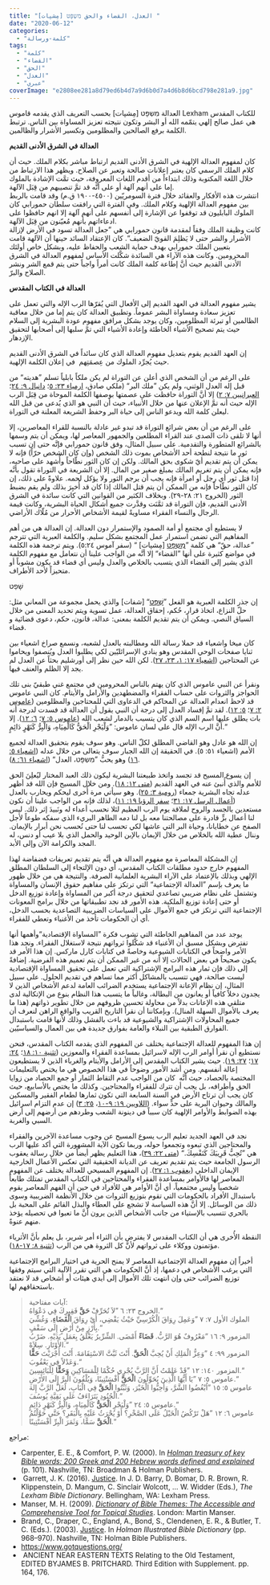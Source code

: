 ```yaml
---
title: "العدل، القضاء والحق מִשְפָּט [مِشپات] ⁩"
date: "2020-06-12"
categories: 
  - "كلمة-ورسالة"
tags: 
  - "كلمة"
  - "القضاء"
  - "الحق"
  - "العدل"
  - "عبري"
coverImage: "e2808ee281a8d79ed6b4d7a9d6b0d7a4d6b8d6bcd798e281a9.jpg"
---
```


العدالة מִשְפָּט \[مِشپات\] بحسب التعريف الذي يقدمه قاموس Lexham للكتاب المقدس هي عمل صالح إلهي يتمّمه الله أو البشر وتكون نتيجته تعزيز المساواة بين الناس. ترتبط الكلمة برفع الصالحين والمظلومين وتكسير الأشرار والظالمين.

**العدالة في الشرق الأدنى القديم**

كان لمفهوم العدالة الإلهية في الشرق الأدنى القديم ارتباط مباشر بكلام الملك. حيث أن كلام الملك الرسمي كان يعتبر إعلانات صالحة وتعبر عن الصلاح. ويظهر هذا الارتباط من خلال اللغة المكتوبة وذلك ابتداءاً من أقدم اللغات المعروفة، حيث تمَّت الإشادة بالملوك إما على أنهم آلهة أو على أنَّه قد تمَّ تنصيبهم من قِبَل الآلهة.  
انتشرت هذه الأفكار والعقائد خلال فترة السومريّين (٤٥٠٠-١٩٠٠ ق.م) وقد قامت بالربط بين مفهوم العدالة الإلهية وكلام الملك. وفي الفترة التي رافقت سلطان حمورابي كان الملوك البابليون قد توقفوا عن الإشارة إلى أنفسهم على أنهم آلهة إلا انهم حافظوا على ادعاءاتهم بأنهم مُعيّنون من قِبَل الآلهة.  
كانت وظيفة الملك وفقاً لمقدمة قانون حمورابي هي ”جعل العدالة تسود في الأرض لإزالة الأشرار والشر حتى لا يَظلِمَ القويّ الضعيف“. كان الإعتقاد السائد حينها أن الآلهة قامت بتعيين الملك حمورابي بهدف حماية الشعب والحفاظ عليه، وبشكل خاص أولئك المحرومين. وكانت هذه الآراء هي السائدة شكَّلت الأساس لمفهوم العدالة في الشرق الأدنى القديم حيث أنَّ إطاعة كلمة الملك كانت أمراً واجباً حتى يتم قمع الشر ونشر الصلاح والبرّ.

**العدالة في الكتاب المقدس**

يشير مفهوم العدالة في العهد القديم إلى الأفعال التي يُقرّها الرب الإله والتي تعمل على تعزيز سعادة ومساواة البشر عموماً. وتطبيق العدالة كان يتم إما من خلال معاقبة الظالمين أو تبرئة المظلومين، وكان يوجد بشكل مرافق مفهوم عودة البشرية إلى السلام حيث يتم تصحيح الأشياء الخاطئة وإعادة الأشياء التي تمَّ سلبها إلى أصحابها لتحقيق الإزدهار.

إن العهد القديم يقوم بتعديل مفهوم العدالة الذي كان سائداً في الشرق الأدنى القديم حيث يُجرِّد الملوك من عِصمَتِهم  في إعلان الكلمة الإلهية.

على الرغم من أن الشخص الذي أعلن عن التوراة لم يكن ملكاً بابلياً تسلم ”هديته“ من قبل إله العدل الوثني، ولم يكن ”ملك البر“ (ملكي صادق، [ارمياء ٢٣: ٥](https://biblia.com/books/ar-vandyke/jer23.5)؛ [دانيال ٩: ٢٤](https://biblia.com/books/ar-vandyke/dan9.24)؛ [العبرانيين ٧: ٢](https://biblia.com/books/ar-vandyke/heb7.3)) إلا أنَّ التوراة حافظت على عصمتها بوصفها الكلمة الموحاة من قِبَل الرب الإله حيث أنه تمَّ الإعلان عنها من خلال الأنبياء، حيث أن النبي هو الذي يُدعى من قبل الله ليعلن كلمة الله ويدعو الناس إلى حياة البر وحفظ الشريعة المعلنة في التوراة.

على الرغم من أن بعض شرائع التوراة قد تبدو غير عادلة بالنسبة للقراء المعاصرين، إلا أنها لا تلقى ذات الصدى عند القراء المطلعين والجمهور المعاصر لها، ويمكن أن يتم وسمها بالشرائع المتطورة والتقدمية. على سبيل المثال، وفق قانون حمورابي فإنَّه حتى إن تسبب ثور ما نتيجة لنطحة أحد الأشخاص بموت ذلك الشخص (وإن كان الشخص حرّاً) فإنه لا يمكن أن يتم تقديم أيّ شكوى بحق المالك. ولكن إن كان الثور نطّاحاً وأُشهد على صاحبه، فإنه يمكن أن يتم تغريم المالك بمبلغ صغير من المال. إلا أن الشريعة في التوراة تقول بأنَّه إذا قتل ثور أي رجل أو امرأة فإنه يجب أن يرجم الثور ولا يؤكل لحمه. علاوةً على ذلك، إن كان الثور نطّاحاً فإنه من الممكن أن يتم قتل المالك إذا كان قد أُخبِرَ بذلك ولم يقم بضبط الثور (الخروج ٢١: ٢٨-٢٩). وبخلاف الكثير من القوانين التي كانت سائدة في الشرق الأدنى القديم، فإن التوراة قد ثمَّنَت وقدَّرت جميع أشكال الحياة البشرية، وكانت قيمة الرجال والنساء الفقراء مساويةً لقيمة الأشخاص الأحرار من مُلّاك الأراضي.

لا يستطيع أي مجتمع أو أمة الصمود والإستمرار دون العدالة. إن العدالة هي من أهم المفاهيم التي تضمن استمرار عمل المجتمع بشكل سليم. والكلمة العبرية التي تترجم ”عدالة، حقّ“ هي كلمة ”[מִשְפָּט](https://www.blueletterbible.org/lang/lexicon/lexicon.cfm?Strongs=H4941&t=KJV) \[مِشپات\] “ (سفر آموس ٥:٢٤). ويتم ترجمة هذه الكلمة في مواضع كثيرة على أنها ”القضاء“ إلا أنَّه من الواجب علينا أن نتعامل مع مفهوم الكلمة الذي يشير إلى القضاء الذي يتسبب بالخلاص والعدل وليس أي قضاء قد يكون مشوباً أو متحيزاً لأحد الأطراف.

שָׁפַט

إن جذر الكلمة العبرية هو الفعل ”[שְׁפָּט](https://www.blueletterbible.org/lang/lexicon/lexicon.cfm?strongs=H8199&t=KJV)“ \[شفات\] والذي يحمل مجموعة من المعاني مثل: حلّ النزاع، اتخاذ قرار، حُكم، إحقاق العدالة، عمل تسوية ويتم تحديد المعنى من خلال السياق النصي. ويمكن أن يتم تقديم الكلمة بمعنى: عدالة، قانون، حكم، دعوى قضائية و قضاء.

كان ميخا واشعياء قد حملا رسالة الله ومطالبته بالعدل لشعبه، ونسمع صراخ اشعياء بين ثنايا صفحات الوحي المقدس وهو ينادي الإسرائليّين لكي يطلبوا العدل ويُنصفوا ويحاموا عن المحتاجين ([اشعياء ١٧: ١، ٢٣، ٢٧](https://biblia.com/books/ar-vandyke/is17)). لكن الله حين نظر إلى أورشليم بحثاً عن العدل لم يجد إلا الظلم والعنف فيها.

ونقرأ عن النبي عاموس الذي كان يهتم بالناس المحرومين في مجتمع غني طبقيّ بنى تلك الحواجز والثروات على حساب الفقراء والمضطهدين والأرامل والأيتام. كان النبي عاموس قد لاحظ انعدام العدالة عن المحاكم في الدعاوى التي للمحتاجين والمظلومين ([عاموس ٢: ٧](https://biblia.com/books/ar-vandyke/amo2.7)؛ [٥: ١٢](https://biblia.com/books/ar-vandyke/amo5.12)). لقد تمَّ إفساد العدل إلى درجة أن النبي يقول أن العدالة قد فسدت لدرجة أنه بات يطلق عليها اسم السم الذي كان يتسبب بالدمار لشعب الله ([عاموس ٥: ٧](https://biblia.com/books/ar-vandyke/amo5.7)؛ [٦: ١٢](https://biblia.com/books/ar-vandyke/amo6.12)). إلا أنَّ الرب الإله قال على لسان عاموس: ”وَلْيَجْرِ الْحَقُّ كَالْمِيَاهِ، وَالْبِرُّ كَنَهْرٍ دَائِمٍ.“

إن الله هو عادل وهو القاضي المطلق لكلّ الناس. وهو سوف يقوم بتحقيق العدالة لجميع الأمم (اشعياء ٥١: ٥). في الحقيقة إن الله الجبار سوف يتعالى من خلال عدله ([اشعياء ٥: ١٦](https://biblia.com/books/ar-vandyke/is5.16)) وهو يحبُّ ”מִשְפָּט، العدل“ ([اشعياء ٦١: ٨](https://biblia.com/books/ar-vandyke/is61.8)).

إن يسوع المسيح قد تجسد واتخذ طبيعتنا البشرية ليكون ذلك العبد المختار ليُعلِنَ الحق للأمم والذي أُنبئ عنه في العهد القديم ([متى ١٢: ١٨](https://biblia.com/books/ar-vandyke/mt12.18)). ومن خلال المسيح فإن الله قد أظهر عدله تجاه البشرية جمعاء ([رومية ٣: ٢٥](https://biblia.com/books/ar-vandyke/rom3.25)). وهو سيأتي مرة أُخرى ليحكم ويحارب بالعدل ([أعمال الرسل ١٧: ٣١](https://biblia.com/books/ar-vandyke/act17.31)؛ [سفر الرؤيا ١٩: ١١](https://biblia.com/books/ar-vandyke/rev19.11))، لذلك فإنه من الواجب علينا أن نكون مستعدين بالجسد والروح لملاقة يوم الرب العظيم لئلا نحسب أعداء له ونَبيدَ إثر ذلك. ليس لنا أعمال برٍّ قادرة على مصالحتنا معه بل لنا دمه الطاهر البريء الذي سفكه طوعاً لأجل الصفح عن خطايانا، وحياة البر التي عاشها لكي تحسب لنا حتى نُحسب نحن أبرار بالإيمان. وننال عطية الله بالخلاص من خلال الإيمان بالإبن الوحيد والحمل الذي بلا عيب أو دنس، له المجد والكرامة الآن وإلى الأبد.

إن المشكلة المعاصرة مع مفهوم العدالة هي أنَّه يتم تقديم تعريفات فضفاضة لهذا المفهوم خارج حدود مطلقات الكتاب المقدس، أي دون الإلتجاء إلى السلطان المطلق الإلهي وبذلك بالإعتماد على الآراء البشرية العلمانية الصرفة. والنتيجة هي من خلال ظهور ما يعرف بإسم ”العدالة الإجتماعية“ التي ترتكز على مفاهيم حقوق الإنسان والمساواة وتشتمل على نظام ضريبي تصاعدي لتحقيق درجة أكبر من المساواة وإعادة توزيع الدخل أو حتى إعادة توزيع الملكية. هذه الأمور قد نجد تطبيقاتها من خلال برامج المعونات الإجتماعية التي ترتكز في جمع الأموال على السياسات الضريبية التصاعدية بحسب الدخل، أي أن الحكومات تأخذ من الأغنياء وتعطي للفقراء.

يوجد عدد من المفاهيم الخاطئة التي تشوب فكرة ”المساواة الإقتصادية“وأهمها أنها تفترض وبشكل مسبق أن الأغنياء قد شكَّلوا ثرواتهم نتيجة لاستغلال الفقراء. ونجد هذا الأمر واضحاً في الكتابات الشيوعية وخاصةً في كتابات كارل ماركس. إن هذا الأمر قد يكون صحيحاً في بعض الحالات إلا أنه من غير الممكن أن يتم تعميم هذه الفرضية. إضافةً إلى ذلك فإن ثمار هذه البرامج الإشتراكية التي تعمل على تحقيق المساواة الإقتصادية ليست صالحة، فهي تتسبب بالمشاكل أكثر مما تساهم في تقديم الحلول. على سبيل المثال، إن نظام الإعانة الإجتماعية يستخدم الضرائب العامة لدعم الأشخاص الذين لا يجدون دخلاً كافياً أو يعانون من البطالة، وغالباً ما يتسبب هذا النظام بنوع من الإتكالية لدى متلقي هذه الإعانات بدلاً من محاولة تحسين ظروفهم من خلال تطوير ذواتهم (هذا ما يعرف بالأموال السهلة المنال). وبإمكاننا أن نقرأ التاريخ القريب والواقع الراهن لنعرف أن جميع المحاولات الإشتراكية والشيوعية قد باءت بالفشل وذلك لأنها قامت باستبدال الفوارق الطبقية بين النبلاء والعامة بفوارق جديدة هي بين العمال والسياسيّين.

إن هذا المفهوم للعدالة الإجتماعية يختلف عن المفهوم الذي يقدمه الكتاب المقدس، فنحن نستطيع أن نقرأ أوامر الرب الإله لاسرائيل بمساعدة الفقراء والمعوزين ([تثنية ١٠: ١٨](https://biblia.com/books/ar-vandyke/deu10.18)؛ [٢٤: ١٧](https://biblia.com/books/ar-vandyke/deu24.17)؛ [٢٧: ١٩](https://biblia.com/books/ar-vandyke/deu27.19)). حيث يشير الكتاب المقدس إلى الأرامل والأيتام والغرباء الذين لا يستطيعون إعالة أنفسهم. ومن أشد الأمور وضوحاً في هذا الخصوص هي ما يختص بالتعليمات المختصة بالحصاد، حيث أنَّه  كان من الواجب عدم التقاط الثمار أو جمع الحصاد من زوايا الحق وأطرافه، بل يجب أن تترك للفقراء والمحتاجين. وكذلك ما يختص بالأسابيع، حيث كان يجب أن ترتاح الأرض في السنة السابعة التي تكون ثمارها لطعام الفقير والمسكين والمالك وحيوان البرية على حدٍّ سواء. ([اللاويين ١٩: ٩-١٠](https://biblia.com/books/ar-vandyke/lev19.9-10)، [٢٥: ٣](https://biblia.com/books/ar-vandyke/lev25.3)) إن عدم التزام اسرائيل بهذه الضوابط والأوامر الإلهية كان سبباً في دينونة الشعب وطردهم من أرضهم إلى أرض السبي والغربة. 

نجد في العهد الجديد تعليم الرب يسوع المسيح عن وجوب مساعدة الآخرين والفقراء والمحتاجين الذي تبعوه وتجمعوا حوله، وربما تكون الآية المشهورة التي أكد عليها الرب هي ”تُحِبُّ قَرِيبَكَ كَنَفْسِكَ.“ ([متى ٢٢: ٣٩](https://biblia.com/books/ar-vandyke/mt22.39))، هذا التعليم يظهر أيضاً من خلال رسالة يعقوب الرسول الجامعة حيث يتم تقديم تعريف عن الديانة الحقيقية التي تعكس الأعمال الخارجية الإيمان الداخلي ([يعقوب ١: ٢٧](https://biblia.com/books/ar-vandyke/jam1.27)). إن المفهوم المسيحي للعدالة يختلف عن المفهوم المعاصر لها فالأوامر بمساعدة الفقراء والمحتاجين في الكتاب المقدس تمتلك طابعاً شخصياً وليس مجتمعياً، أي أنَّ الأوامر هي للأفراد في حين أن الفهم المعاصر يقوم باستبدال الأفراد بالحكومات التي تقوم بتوزيع الثروات من خلال الأنظمة الضريبية وسوى ذلك من الوسائل. إلا أنَّ هذه السياسة لا تشجع على العطاء والبذل القائم على المحبة بل بالحري تتسبب بالإستياء من جانب الأشخاص الذين يرون أنَّ ما تعبوا في تحصيله يؤخذ منهم عنوةً. 

النقطة الأُخرى هي أن الكتاب المقدس لا يفترض بأن الثراء أمر شرير، بل يعلم بأنَّ الأثرياء مؤتمنون ووكلاء على ثرواتهم لأنَّ كل الثروة هي من الرب ([تثنية ٨: ١٧-١٨](https://biblia.com/books/ar-vandyke/deu8.17-18)).

أخيراً إن مفهوم العدالة الإجتماعية المعاصر لا يمنح الحرية في اختيار البرامج الإجتماعية التي يرغب الأشخاص في دعمها، إذ أنَّ الحكومات هي التي تقرر الآلية التي سيتم وفقها توزيع الضرائب حتى وإن انتهت تلك الأموال إلى أيدي هيئات أو أشخاص قد لا نعتقد باستحقاقهم لها.

> آيات مفتاحية:   
> الخروج ٢٣: ٦ ”لاَ تُحَرِّفْ **حَقَّ** فَقِيرِكَ فِي دَعْوَاهُ.“  
> الملوك الأول ٧: ٧ ”وَعَمِلَ رِوَاقَ الْكُرْسِيِّ حَيْثُ يَقْضِي، أَيْ رِوَاقَ **الْقَضَاءِ**، وَغُشِّيَ بِأَرْزٍ مِنْ أَرْضٍ إِلَى سَقْفٍ.“  
> المزمور ٩: ١٦ ”مَعْرُوفٌ هُوَ الرَّبُّ. **قَضَاءً** أَمْضَى. الشِّرِّيرُ يَعْلَقُ بِعَمَلِ يَدَيْهِ. ضَرْبُ الأَوْتَارِ. سِلاَهْ.“  
> المزمور ٩٩: ٤ ”وَعِزُّ الْمَلِكِ أَنْ يُحِبَّ **الْحَقَّ**. أَنْتَ ثَبَّتَّ الاسْتِقَامَةَ. أَنْتَ أَجْرَيْتَ **حَقًّا** وَعَدْلاً فِي يَعْقُوبَ.“  
> المزمور ١٤٠: ١٢ ”قَدْ عَلِمْتُ أَنَّ الرَّبَّ يُجْرِي حُكْمًا لِلْمَسَاكِينِ **وَحَقًّا** لِلْبَائِسِينَ.“  
> عاموس ٥: ٧ ”يَا أَيُّهَا الَّذِينَ يُحَوِّلُونَ **الْحَقَّ** أَفْسَنْتِينًا، وَيُلْقُونَ الْبِرَّ إِلَى الأَرْضِ.“  
> عاموس ٥: ١٥ ”اُبْغُضُوا الشَّرَّ، وَأَحِبُّوا الْخَيْرَ، وَثَبِّتُوا **الْحَقَّ** فِي الْبَابِ، لَعَلَّ الرَّبَّ إِلهَ الْجُنُودِ يَتَرَاءَفُ عَلَى بَقِيَّةِ يُوسُفَ.“  
> عاموس ٥: ٢٤ ”وَلْيَجْرِ **الْحَقُّ** كَالْمِيَاهِ، وَالْبِرُّ كَنَهْرٍ دَائِمٍ.“  
> عاموس ٦: ١٢ ”هَلْ تَرْكُضُ الْخَيْلُ عَلَى الصَّخْرِ؟ أَوْ يُحْرَثُ عَلَيْهِ بِالْبَقَرِ؟ حَتَّى حَوَّلْتُمُ **الْحَقَّ** سَمًّا، وَثَمَرَ الْبِرِّ أَفْسَنْتِينًا.“

مراجع: 

- Carpenter, E. E., & Comfort, P. W. (2000). In [_Holman treasury of key Bible words: 200 Greek and 200 Hebrew words defined and explained_](https://ref.ly/logosres/hlmnkybblwds?ref=Page.p+101&off=1626) (p. 101). Nashville, TN: Broadman & Holman Publishers.
-  Garrett, J. K. (2016). [Justice](https://ref.ly/logosres/lbd?hw=Justice&off=3807). In J. D. Barry, D. Bomar, D. R. Brown, R. Klippenstein, D. Mangum, C. Sinclair Wolcott, … W. Widder (Eds.), _The Lexham Bible Dictionary_. Bellingham, WA: Lexham Press.
- Manser, M. H. (2009). [_Dictionary of Bible Themes: The Accessible and Comprehensive Tool for Topical Studies_](https://ref.ly/logosres/dicbblthemes?hw=justice&off=1431). London: Martin Manser.
- Brand, C., Draper, C., England, A., Bond, S., Clendenen, E. R., & Butler, T. C. (Eds.). (2003). [Justice](https://ref.ly/logosres/hlmnillbbldict?ref=Page.p+968&off=7632). In _Holman Illustrated Bible Dictionary_ (pp. 968–970). Nashville, TN: Holman Bible Publishers.
- https://www.gotquestions.org/
-  ANCIENT NEAR EASTERN TEXTS Relating to the Old Testament, EDITED BYJAMES B. PRITCHARD. Third Edition with Supplement. pp. 164, 176.

